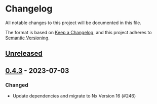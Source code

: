 # Changelog

All notable changes to this project will be documented in this file.

The format is based on [Keep a Changelog](https://keepachangelog.com/en/1.0.0/),
and this project adheres to [Semantic Versioning](https://semver.org/spec/v2.0.0.html).

## [Unreleased]

## [0.4.3] - 2023-07-03

### Changed

* Update dependencies and migrate to Nx Version 16 (#246)



[unreleased]: https://github.com/Miragon/miranum-ide/compare/release/v0.4.3...HEAD
[0.4.3]: https://github.com/Miragon/miranum-ide/compare/release/v0.4.2...0.4.3
